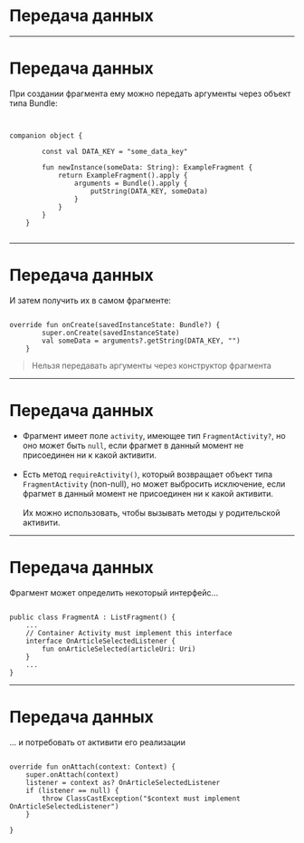 <!-- .slide:    data-background-color="#699f00" -->
<!-- .slide:    class="center center-horizontal" -->

# Передача данных

------

<!-- .slide:    class="center-horizontal" -->

# Передача данных

При создании фрагмента ему можно передать аргументы через объект типа Bundle:

<pre><code>

companion object {

        const val DATA_KEY = "some_data_key"

        fun newInstance(someData: String): ExampleFragment {
            return ExampleFragment().apply {
                arguments = Bundle().apply {
                    putString(DATA_KEY, someData)
                }
            }
        }
    }
    
</code></pre>    

------

<!-- .slide:    class="center-horizontal" -->

# Передача данных

И затем получить их в самом фрагменте:

<div class="fragment">
<pre><code>
override fun onCreate(savedInstanceState: Bundle?) {
        super.onCreate(savedInstanceState)
        val someData = arguments?.getString(DATA_KEY, "")
    }
</code></pre>    
</div>

<div class="fragment">
<blockquote class="noveo-warn">
Нельзя передавать аргументы через конструктор фрагмента
</blockquote>
</div>

------

<!-- .slide:    class="center-horizontal" -->

# Передача данных

- Фрагмент имеет поле `activity`, имеющее тип `FragmentActivity?`, но оно может быть `null`, 
если фрагмет в данный момент не присоединен ни к какой активити.
<br><br>
- Есть метод `requireActivity()`, который возвращает объект типа `FragmentActivity` (non-null),
но может выбросить исключение, если фрагмет в данный момент не присоединен ни к какой активити.
<br><br>
Их можно использовать, чтобы вызывать методы у родительской активити.

------

<!-- .slide:    class="center-horizontal" -->

# Передача данных

Фрагмент может определить некоторый интерфейс...

<pre><code>
public class FragmentA : ListFragment() {
    ...
    // Container Activity must implement this interface
    interface OnArticleSelectedListener {
        fun onArticleSelected(articleUri: Uri)
    }
    ...
}
</code></pre>

------

<!-- .slide:    class="center-horizontal" -->

# Передача данных

... и потребовать от активити его реализации

<pre><code>
override fun onAttach(context: Context) {
    super.onAttach(context)
    listener = context as? OnArticleSelectedListener
    if (listener == null) {
        throw ClassCastException("$context must implement OnArticleSelectedListener")
    }

}
</code></pre>